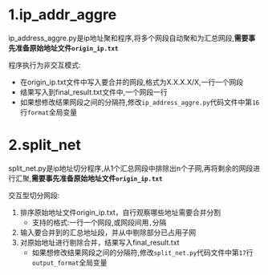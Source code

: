 # 1.ip_addr_aggre
ip_address_aggre.py是ip地址聚和程序,将多个网段自动聚和为汇总网段,**需要事先准备原始地址文件`origin_ip.txt`**

程序执行为非交互模式:
- 在origin_ip.txt文件中写入要合并的网段,格式为X.X.X.X/X,一行一个网段
- 结果写入到final_result.txt文件中,一个网段一行
- 如果想修改结果网段之间的分隔符,修改`ip_address_aggre.py`代码文件中第`16`行`format`全局变量

# 2.split_net
split_net.py是ip地址切分程序,从1个汇总网段中排除出n个子网,再将剩余的网段进行汇聚,**需要事先准备原始地址文件`origin_ip.txt`**

交互型切分网段:
1. 排序原始地址文件origin_ip.txt，自行观察哪些地址需要合并分割
    - 支持的格式:一行一个网段,或网段间用`,`分隔
3. 输入要合并到的汇总地址段，并从中剔除部分已占用子网
4. 对原始地址进行剔除合并，结果写入final_result.txt
    - 如果想修改结果网段之间的分隔符,修改`split_net.py`代码文件中第`17`行`output_format`全局变量
